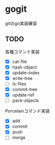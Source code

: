 # gogit

gitのgo実装練習

## TODO

各種コマンド実装
- [x] cat-file
- [x] hash-object
- [x] update-index
- [x] write-tree
- [ ] ls-files
- [x] commit-tree
- [x] update-ref
- [ ] pack-objects

Porcelainコマンド実装
- [x] add
- [x] commit
- [x] push
- [ ] merge
